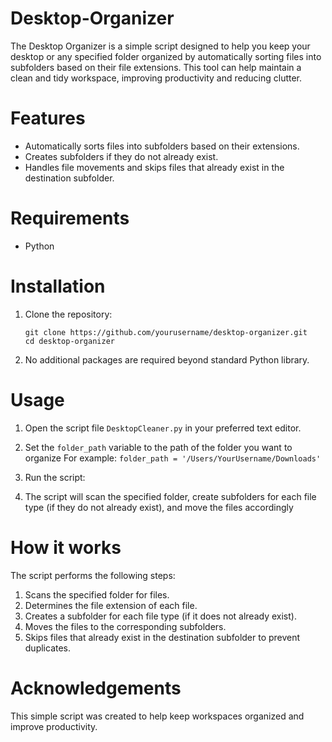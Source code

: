 # Desktop-Organizer

The Desktop Organizer is a simple script designed to help you keep your desktop or any specified folder organized by automatically sorting files into subfolders based on their file extensions. This tool can help maintain a clean and tidy workspace, improving productivity and reducing clutter.

# Features
* Automatically sorts files into subfolders based on their extensions.
* Creates subfolders if they do not already exist.
* Handles file movements and skips files that already exist in the destination subfolder.

# Requirements
* Python

# Installation
1. Clone the repository:
   ```
   git clone https://github.com/yourusername/desktop-organizer.git
   cd desktop-organizer
   ```
2. No additional packages are required beyond standard Python library.

# Usage
1. Open the script file `DesktopCleaner.py` in your preferred text editor.

2. Set the `folder_path` variable to the path of the folder you want to organize
   For example:
   ```folder_path = '/Users/YourUsername/Downloads'```
   
3. Run the script:
4. The script will scan the specified folder, create subfolders for each file type (if they do not already exist), and move the files accordingly

# How it works
The script performs the following steps:

1. Scans the specified folder for files.
2. Determines the file extension of each file.
3. Creates a subfolder for each file type (if it does not already exist).
4. Moves the files to the corresponding subfolders.
5. Skips files that already exist in the destination subfolder to prevent duplicates.

# Acknowledgements
This simple script was created to help keep workspaces organized and improve productivity.

